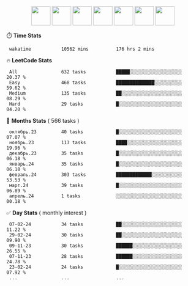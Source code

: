 <div align="center"><img src="https://assets.leetcode.com/static_assets/marketing/2024-50-lg.png" width="50" height="50"> <img src="https://assets.leetcode.com/static_assets/marketing/lg50.png" width="50" height="50"> <img src="https://leetcode.com/static/images/badges/dcc-2024-3.png" width="50" height="50"> <img src="https://leetcode.com/static/images/badges/dcc-2024-2.png" width="50" height="50"> <img src="https://leetcode.com/static/images/badges/dcc-2024-1.png" width="50" height="50"> <img src="https://leetcode.com/static/images/badges/dcc-2023-12.png" width="50" height="50"> <img src="https://leetcode.com/static/images/badges/dcc-2023-11.png" width="50" height="50"> </div>

⏱️ **Time Stats**
```text
 wakatime           10562 mins          176 hrs 2 mins      
```

🔥 **LeetCode Stats**
```text
 All                632 tasks           █████░░░░░░░░░░░░░░░░░░░  20.37 %             
 Easy               468 tasks           ██████████████░░░░░░░░░░  59.62 %             
 Medium             135 tasks           ██░░░░░░░░░░░░░░░░░░░░░░  08.29 %             
 Hard               29 tasks            █░░░░░░░░░░░░░░░░░░░░░░░  04.20 %             
```

👊 **Months Stats** ( 566 tasks )
```text
 октябрь.23         40 tasks            █░░░░░░░░░░░░░░░░░░░░░░░  07.07 %             
 ноябрь.23          113 tasks           ████░░░░░░░░░░░░░░░░░░░░  19.96 %             
 декабрь.23         35 tasks            █░░░░░░░░░░░░░░░░░░░░░░░  06.18 %             
 январь.24          35 tasks            █░░░░░░░░░░░░░░░░░░░░░░░  06.18 %             
 февраль.24         303 tasks           █████████████░░░░░░░░░░░  53.53 %             
 март.24            39 tasks            █░░░░░░░░░░░░░░░░░░░░░░░  06.89 %             
 апрель.24          1 tasks             ░░░░░░░░░░░░░░░░░░░░░░░░  00.18 %             
```

✅ **Day Stats** ( monthly interest )
```text
 07-02-24           34 tasks            ██░░░░░░░░░░░░░░░░░░░░░░  11.22 %             
 29-02-24           30 tasks            ██░░░░░░░░░░░░░░░░░░░░░░  09.90 %             
 09-11-23           30 tasks            ██████░░░░░░░░░░░░░░░░░░  26.55 %             
 07-11-23           28 tasks            ██████░░░░░░░░░░░░░░░░░░  24.78 %             
 23-02-24           24 tasks            █░░░░░░░░░░░░░░░░░░░░░░░  07.92 %             
 ...                ...                 ...                 
```

